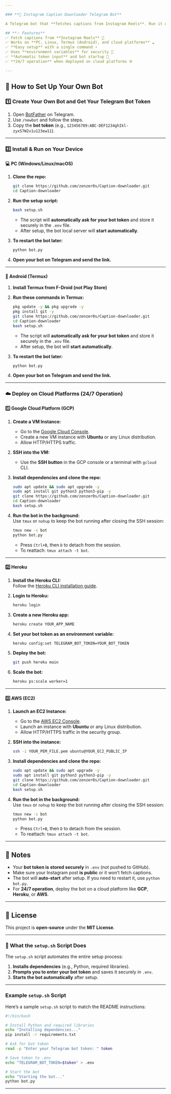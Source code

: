 ```yaml
---

### **📌 Instagram Caption Downloader Telegram Bot**  

A Telegram bot that **fetches captions from Instagram Reels**. Run it on **PC**, **Android (Termux)**, or **cloud servers** with **automatic setup!**  

## **✨ Features**  
✅ Fetch captions from **Instagram Reels** 📜  
✅ Works on **PC, Linux, Termux (Android), and cloud platforms** ☁️  
✅ **Easy setup** with a single command ⚡  
✅ Uses **environment variables** for security 🔑  
✅ **Automatic token input** and bot startup 🚀  
✅ **24/7 operation** when deployed on cloud platforms 🌐  

---
```


## **🚀 How to Set Up Your Own Bot**  

### **1️⃣ Create Your Own Bot and Get Your Telegram Bot Token**  
1. Open [BotFather](https://t.me/BotFather) on Telegram.  
2. Use `/newbot` and follow the steps.  
3. Copy the **bot token** (e.g., `123456789:ABC-DEF1234ghIkl-zyx57W2v1u123ew11`).  

---

### **2️⃣ Install & Run on Your Device**  

#### **💻 PC (Windows/Linux/macOS)**
1. **Clone the repo:**  
   ```bash
   git clone https://github.com/zenzer0s/Caption-downloader.git
   cd Caption-downloader
   ```
2. **Run the setup script:**  
   ```bash
   bash setup.sh
   ```
   - The script will **automatically ask for your bot token** and store it securely in the `.env` file.  
   - After setup, the bot local server will **start automatically**.  

3. **To restart the bot later:**  
   ```bash
   python bot.py
   ```
4. **Open your bot on Telegram and send the link.**  

---

#### **📱 Android (Termux)**
1. **Install Termux from F-Droid (not Play Store)**  
2. **Run these commands in Termux:**  
   ```bash
   pkg update -y && pkg upgrade -y
   pkg install git -y
   git clone https://github.com/zenzer0s/Caption-downloader.git
   cd Caption-downloader
   bash setup.sh
   ```
   - The script will **automatically ask for your bot token** and store it securely in the `.env` file.  
   - After setup, the bot will **start automatically**.  

3. **To restart the bot later:**  
   ```bash
   python bot.py
   ```
4. **Open your bot on Telegram and send the link.**  

---

### **☁️ Deploy on Cloud Platforms (24/7 Operation)**  

#### **1️⃣ Google Cloud Platform (GCP)**  
1. **Create a VM Instance:**  
   - Go to the [Google Cloud Console](https://console.cloud.google.com/).  
   - Create a new VM instance with **Ubuntu** or any Linux distribution.  
   - Allow HTTP/HTTPS traffic.  

2. **SSH into the VM:**  
   - Use the **SSH button** in the GCP console or a terminal with `gcloud` CLI.  

3. **Install dependencies and clone the repo:**  
   ```bash
   sudo apt update && sudo apt upgrade -y
   sudo apt install git python3 python3-pip -y
   git clone https://github.com/zenzer0s/Caption-downloader.git
   cd Caption-downloader
   bash setup.sh
   ```

4. **Run the bot in the background:**  
   Use `tmux` or `nohup` to keep the bot running after closing the SSH session:  
   ```bash
   tmux new -s bot
   python bot.py
   ```
   - Press `Ctrl+B`, then `D` to detach from the session.  
   - To reattach: `tmux attach -t bot`.  

---

#### **2️⃣ Heroku**  
1. **Install the Heroku CLI:**  
   Follow the [Heroku CLI installation guide](https://devcenter.heroku.com/articles/heroku-cli).  

2. **Login to Heroku:**  
   ```bash
   heroku login
   ```

3. **Create a new Heroku app:**  
   ```bash
   heroku create YOUR_APP_NAME
   ```

4. **Set your bot token as an environment variable:**  
   ```bash
   heroku config:set TELEGRAM_BOT_TOKEN=YOUR_BOT_TOKEN
   ```

5. **Deploy the bot:**  
   ```bash
   git push heroku main
   ```

6. **Scale the bot:**  
   ```bash
   heroku ps:scale worker=1
   ```

---

#### **3️⃣ AWS (EC2)**  
1. **Launch an EC2 Instance:**  
   - Go to the [AWS EC2 Console](https://aws.amazon.com/ec2/).  
   - Launch an instance with **Ubuntu** or any Linux distribution.  
   - Allow HTTP/HTTPS traffic in the security group.  

2. **SSH into the instance:**  
   ```bash
   ssh -i YOUR_PEM_FILE.pem ubuntu@YOUR_EC2_PUBLIC_IP
   ```

3. **Install dependencies and clone the repo:**  
   ```bash
   sudo apt update && sudo apt upgrade -y
   sudo apt install git python3 python3-pip -y
   git clone https://github.com/zenzer0s/Caption-downloader.git
   cd Caption-downloader
   bash setup.sh
   ```

4. **Run the bot in the background:**  
   Use `tmux` or `nohup` to keep the bot running after closing the SSH session:  
   ```bash
   tmux new -s bot
   python bot.py
   ```
   - Press `Ctrl+B`, then `D` to detach from the session.  
   - To reattach: `tmux attach -t bot`.  

---

## **📄 Notes**  
- Your **bot token is stored securely** in `.env` (not pushed to GitHub).  
- Make sure your Instagram post **is public** or it won’t fetch captions.  
- The bot will **auto-start** after setup. If you need to restart it, use `python bot.py`.  
- For **24/7 operation**, deploy the bot on a cloud platform like **GCP**, **Heroku**, or **AWS**.  

---

## **📜 License**  
This project is **open-source** under the **MIT License**.  

---

### **🔧 What the `setup.sh` Script Does**  
The `setup.sh` script automates the entire setup process:  
1. **Installs dependencies** (e.g., Python, required libraries).  
2. **Prompts you to enter your bot token** and saves it securely in `.env`.  
3. **Starts the bot automatically** after setup.  

---

### Example `setup.sh` Script  
Here’s a sample `setup.sh` script to match the README instructions:  

```bash
#!/bin/bash

# Install Python and required libraries
echo "Installing dependencies..."
pip install -r requirements.txt

# Ask for bot token
read -p "Enter your Telegram bot token: " token

# Save token to .env
echo "TELEGRAM_BOT_TOKEN=$token" > .env

# Start the bot
echo "Starting the bot..."
python bot.py
```

---
